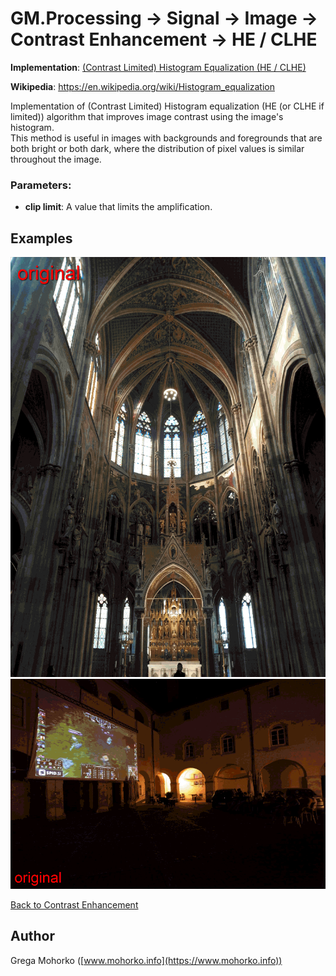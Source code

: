 # GM.Processing -> Signal -> Image -> Contrast Enhancement -> HE / CLHE

**Implementation**: [(Contrast Limited) Histogram Equalization (HE / CLHE)](HistogramEqualization.cs)

**Wikipedia**: https://en.wikipedia.org/wiki/Histogram_equalization

Implementation of (Contrast Limited) Histogram equalization (HE (or CLHE if limited)) algorithm that improves image contrast using the image's histogram.<br/>
This method is useful in images with backgrounds and foregrounds that are both bright or both dark, where the distribution of pixel values is similar throughout the image.

### Parameters:
- **clip limit**: A value that limits the amplification.

## Examples

![HE & CLHE](/Documentation/Signal/Image/Contrast%20Enhancement/HE/HE%20&%20CLHE%20Church.gif "(Contrast Limited) Histogram Equalization ((CL)HE)")
![HE & CLHE](/Documentation/Signal/Image/Contrast%20Enhancement/HE/HE%20&%20CLHE%20Courtyard.gif "(Contrast Limited) Histogram Equalization ((CL)HE)")

[Back to Contrast Enhancement](/src/GM.Processing/GM.Processing/Signal/Image/ContrastEnhancement)

## Author
Grega Mohorko ([www.mohorko.info](https://www.mohorko.info))
